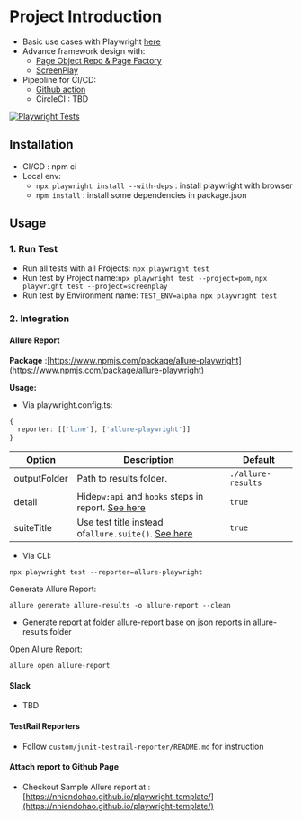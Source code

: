# Project Introduction

* Basic use cases with Playwright [here](https://github.com/nhiendohao/playwright-template/tree/master/tests/web/basic)
* Advance framework design with:
  * [Page Object Repo & Page Factory](https://github.com/nhiendohao/playwright-template/tree/master/tests/web/advance/PageObjectModel)
  * [ScreenPlay](https://github.com/nhiendohao/playwright-template/tree/master/tests/web/advance/ScreenPlay)
* Pipepline for CI/CD:
  * [Github action](https://github.com/nhiendohao/playwright-template/tree/master/.github/workflows)
  * CircleCI : TBD

[![Playwright Tests](https://github.com/nhiendohao/playwright-template/actions/workflows/playwright.yml/badge.svg)](https://github.com/nhiendohao/playwright-template/actions/workflows/playwright.yml)

## Installation

* CI/CD : npm ci
* Local env:
  * `npx playwright install --with-deps` : install playwright with browser
  * `npm install` : install some dependencies in package.json

## Usage

### 1. Run Test

* Run all tests with all Projects: `npx playwright test`
* Run test by Project name:`npx playwright test --project=pom`, `npx playwright test --project=screenplay`
* Run test by Environment name: `TEST_ENV=alpha npx playwright test`

### 2. Integration

#### Allure Report

**Package** :[https://www.npmjs.com/package/allure-playwright](https://www.npmjs.com/package/allure-playwright)

**Usage:**

* Via playwright.config.ts:

```typescript
{
  reporter: [['line'], ['allure-playwright']]
}
```

| Option       | Description                                                                                                               | Default            |
| -------------- | --------------------------------------------------------------------------------------------------------------------------- | -------------------- |
| outputFolder | Path to results folder.                                                                                                   | `./allure-results` |
| detail       | Hide`pw:api` and `hooks` steps in report. [See here](https://www.npmjs.com/package/allure-playwright#hooks-and-api-calls) | `true`             |
| suiteTitle   | Use test title instead of`allure.suite()`. [See here](https://www.npmjs.com/package/allure-playwright#suit-title)         | `true`             |

* Via CLI:

```shell
npx playwright test --reporter=allure-playwright
```

Generate Allure Report:

`allure generate allure-results -o allure-report --clean`

* Generate report at folder allure-report base on json reports in allure-results folder

Open Allure Report:

```shell
allure open allure-report
```

#### Slack

* TBD

#### TestRail Reporters

* Follow `custom/junit-testrail-reporter/README.md` for instruction

#### Attach report to Github Page

* Checkout Sample Allure report at : [https://nhiendohao.github.io/playwright-template/](https://nhiendohao.github.io/playwright-template/)
